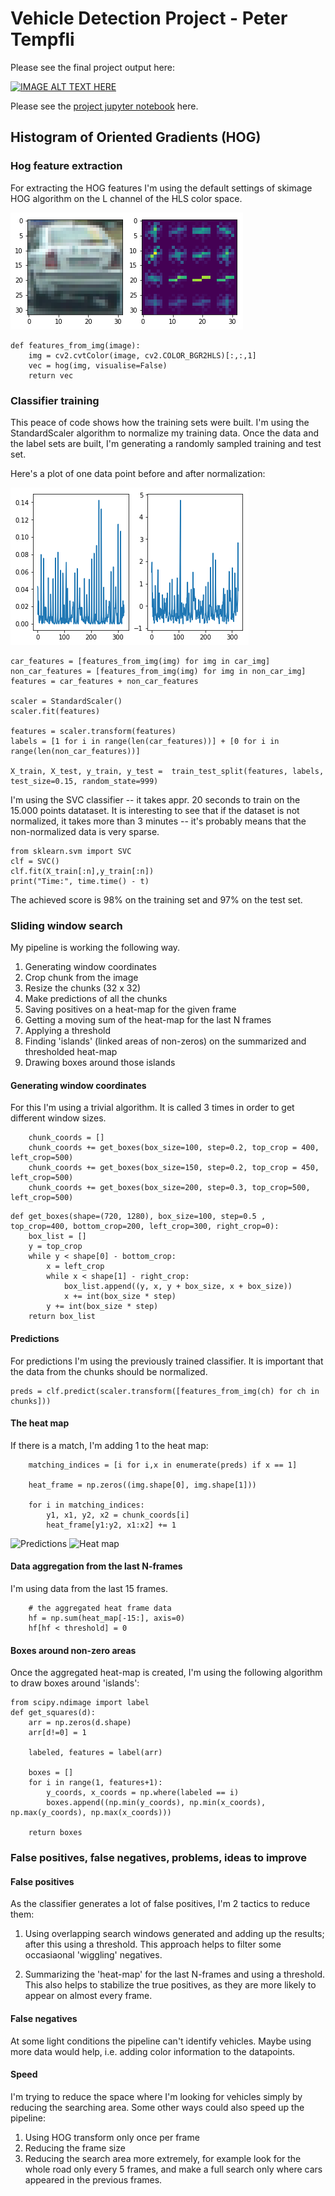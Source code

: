 # Vehicle Detection Project - Peter Tempfli

Please see the final project output here:

[![IMAGE ALT TEXT HERE](http://img.youtube.com/vi/-URKrWwJdz0/0.jpg)](https://www.youtube.com/watch?v=-URKrWwJdz0)


Please see the [project jupyter notebook](./project.ipynb) here.


## Histogram of Oriented Gradients (HOG)


### Hog feature extraction

For extracting the HOG features I'm using the default settings of skimage HOG algorithm on the L channel of the HLS color space.

![HOGS](./output_images/hogs.png)

```
def features_from_img(image):
    img = cv2.cvtColor(image, cv2.COLOR_BGR2HLS)[:,:,1]
    vec = hog(img, visualise=False)
    return vec
```


### Classifier training

This peace of code shows how the training sets were built. I'm using the StandardScaler algorithm to normalize my training data. Once the data and the label sets are built, I'm generating a randomly sampled training and test set.

Here's a plot of one data point before and after normalization:

![Scaler](./output_images/scaler.png)

```
car_features = [features_from_img(img) for img in car_img]
non_car_features = [features_from_img(img) for img in non_car_img]
features = car_features + non_car_features

scaler = StandardScaler()
scaler.fit(features)

features = scaler.transform(features)
labels = [1 for i in range(len(car_features))] + [0 for i in range(len(non_car_features))]

X_train, X_test, y_train, y_test =  train_test_split(features, labels, test_size=0.15, random_state=999)
```

I'm using the SVC classifier -- it takes appr. 20 seconds to train on the 15.000 points datataset.
It is interesting to see that if the dataset is not normalized, it takes more than 3 minutes -- it's probably means that the non-normalized data is very sparse.

```
from sklearn.svm import SVC
clf = SVC()
clf.fit(X_train[:n],y_train[:n])
print("Time:", time.time() - t)
````

The achieved score is 98% on the training set and 97% on the test set.

### Sliding window search

My pipeline is working the following way.

1. Generating window coordinates
2. Crop chunk from the image
3. Resize the chunks (32 x 32)
4. Make predictions of all the chunks
5. Saving positives on a heat-map for the given frame
6. Getting a moving sum of the heat-map for the last N frames
7. Applying a threshold
8. Finding 'islands' (linked areas of non-zeros) on the summarized and thresholded heat-map
9. Drawing boxes around those islands

#### Generating window coordinates

For this I'm using a trivial algorithm. It is called 3 times in order to get different window sizes.

```
    chunk_coords = []
    chunk_coords += get_boxes(box_size=100, step=0.2, top_crop = 400, left_crop=500)
    chunk_coords += get_boxes(box_size=150, step=0.2, top_crop = 450, left_crop=500)
    chunk_coords += get_boxes(box_size=200, step=0.3, top_crop=500, left_crop=500)
```

```
def get_boxes(shape=(720, 1280), box_size=100, step=0.5 , top_crop=400, bottom_crop=200, left_crop=300, right_crop=0):
    box_list = []
    y = top_crop
    while y < shape[0] - bottom_crop:
        x = left_crop
        while x < shape[1] - right_crop:
            box_list.append((y, x, y + box_size, x + box_size))
            x += int(box_size * step)
        y += int(box_size * step)
    return box_list
```

#### Predictions

For predictions I'm using the previously trained classifier. It is important that the data from the chunks should be normalized.

```
preds = clf.predict(scaler.transform([features_from_img(ch) for ch in chunks])) 

```


#### The heat map

If there is a match, I'm adding 1 to the heat map:

```
    matching_indices = [i for i,x in enumerate(preds) if x == 1]

    heat_frame = np.zeros((img.shape[0], img.shape[1]))
        
    for i in matching_indices:
        y1, x1, y2, x2 = chunk_coords[i]
        heat_frame[y1:y2, x1:x2] += 1
````

![Predictions](./output_images/matches.png)
![Heat map](./output_images/heat.png)

#### Data aggregation from the last N-frames
I'm using data from the last 15 frames.

```
    # the aggregated heat frame data
    hf = np.sum(heat_map[-15:], axis=0)
    hf[hf < threshold] = 0
```

#### Boxes around non-zero areas
Once the aggregated heat-map is created, I'm using the following algorithm to draw boxes around 'islands':


```
from scipy.ndimage import label
def get_squares(d):
    arr = np.zeros(d.shape)
    arr[d!=0] = 1
        
    labeled, features = label(arr)
    
    boxes = []
    for i in range(1, features+1):
        y_coords, x_coords = np.where(labeled == i)
        boxes.append((np.min(y_coords), np.min(x_coords), np.max(y_coords), np.max(x_coords)))
        
    return boxes

```

### False positives, false negatives, problems, ideas to improve

#### False positives

As the classifier generates a lot of false positives, I'm 2 tactics to reduce them:

1. Using overlapping search windows generated and adding up the results; after this using a threshold. This approach helps to filter some occasiaonal 'wiggling' negatives.

2. Summarizing the 'heat-map' for the last N-frames and using a threshold. This also helps to stabilize the true positives, as they are more likely to appear on almost every frame.


#### False negatives

At some light conditions the pipeline can't identify vehicles. Maybe using more data would help, i.e. adding color information to the datapoints.

#### Speed

I'm trying to reduce the space where I'm looking for vehicles simply by reducing the searching area. Some other ways could also speed up the pipeline:

1. Using HOG transform only once per frame
2. Reducing the frame size
3. Reducing the search area more extremely, for example look for the whole road only every 5 frames, and make a full search only where cars appeared in the previous frames.








